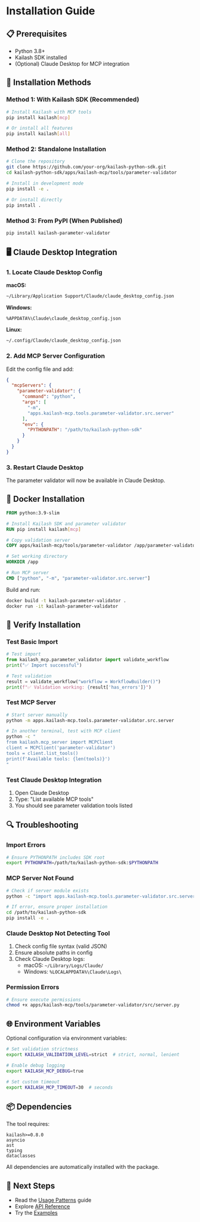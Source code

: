 # Installation Guide

## 📋 Prerequisites

- Python 3.8+
- Kailash SDK installed
- (Optional) Claude Desktop for MCP integration

## 🔧 Installation Methods

### Method 1: With Kailash SDK (Recommended)

```bash
# Install Kailash with MCP tools
pip install kailash[mcp]

# Or install all features
pip install kailash[all]
```

### Method 2: Standalone Installation

```bash
# Clone the repository
git clone https://github.com/your-org/kailash-python-sdk.git
cd kailash-python-sdk/apps/kailash-mcp/tools/parameter-validator

# Install in development mode
pip install -e .

# Or install directly
pip install .
```

### Method 3: From PyPI (When Published)

```bash
pip install kailash-parameter-validator
```

## 🖥️ Claude Desktop Integration

### 1. Locate Claude Desktop Config

**macOS:**
```bash
~/Library/Application Support/Claude/claude_desktop_config.json
```

**Windows:**
```
%APPDATA%\Claude\claude_desktop_config.json
```

**Linux:**
```bash
~/.config/Claude/claude_desktop_config.json
```

### 2. Add MCP Server Configuration

Edit the config file and add:

```json
{
  "mcpServers": {
    "parameter-validator": {
      "command": "python",
      "args": [
        "-m",
        "apps.kailash-mcp.tools.parameter-validator.src.server"
      ],
      "env": {
        "PYTHONPATH": "/path/to/kailash-python-sdk"
      }
    }
  }
}
```

### 3. Restart Claude Desktop

The parameter validator will now be available in Claude Desktop.

## 🐳 Docker Installation

```dockerfile
FROM python:3.9-slim

# Install Kailash SDK and parameter validator
RUN pip install kailash[mcp]

# Copy validation server
COPY apps/kailash-mcp/tools/parameter-validator /app/parameter-validator

# Set working directory
WORKDIR /app

# Run MCP server
CMD ["python", "-m", "parameter-validator.src.server"]
```

Build and run:

```bash
docker build -t kailash-parameter-validator .
docker run -it kailash-parameter-validator
```

## 🧪 Verify Installation

### Test Basic Import

```python
# Test import
from kailash_mcp.parameter_validator import validate_workflow
print("✅ Import successful")

# Test validation
result = validate_workflow("workflow = WorkflowBuilder()")
print(f"✅ Validation working: {result['has_errors']}")
```

### Test MCP Server

```bash
# Start server manually
python -m apps.kailash-mcp.tools.parameter-validator.src.server

# In another terminal, test with MCP client
python -c "
from kailash.mcp_server import MCPClient
client = MCPClient('parameter-validator')
tools = client.list_tools()
print(f'Available tools: {len(tools)}')
"
```

### Test Claude Desktop Integration

1. Open Claude Desktop
2. Type: "List available MCP tools"
3. You should see parameter validation tools listed

## 🔍 Troubleshooting

### Import Errors

```bash
# Ensure PYTHONPATH includes SDK root
export PYTHONPATH=/path/to/kailash-python-sdk:$PYTHONPATH
```

### MCP Server Not Found

```bash
# Check if server module exists
python -c "import apps.kailash-mcp.tools.parameter-validator.src.server"

# If error, ensure proper installation
cd /path/to/kailash-python-sdk
pip install -e .
```

### Claude Desktop Not Detecting Tool

1. Check config file syntax (valid JSON)
2. Ensure absolute paths in config
3. Check Claude Desktop logs:
   - macOS: `~/Library/Logs/Claude/`
   - Windows: `%LOCALAPPDATA%\Claude\Logs\`

### Permission Errors

```bash
# Ensure execute permissions
chmod +x apps/kailash-mcp/tools/parameter-validator/src/server.py
```

## 🌐 Environment Variables

Optional configuration via environment variables:

```bash
# Set validation strictness
export KAILASH_VALIDATION_LEVEL=strict  # strict, normal, lenient

# Enable debug logging
export KAILASH_MCP_DEBUG=true

# Set custom timeout
export KAILASH_MCP_TIMEOUT=30  # seconds
```

## 📦 Dependencies

The tool requires:

```
kailash>=0.8.0
asyncio
ast
typing
dataclasses
```

All dependencies are automatically installed with the package.

## 🚀 Next Steps

- Read the [Usage Patterns](USAGE_PATTERNS.md) guide
- Explore [API Reference](API_REFERENCE.md)
- Try the [Examples](EXAMPLES.md)